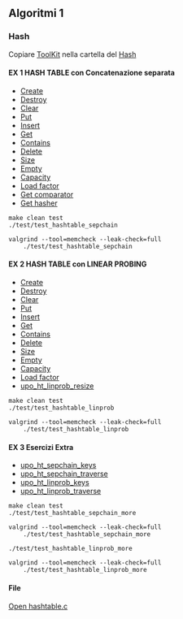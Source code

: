 ## Algoritmi 1

### Hash
Copiare [ToolKit](/Algo1%20Core%20ToolKit) nella cartella del [Hash](/Hash%20Tables%20Exercise%20%231%2C%20%232%20%26%20%233)
#### EX 1 HASH TABLE con Concatenazione separata
- [Create](/Hash%20Tables%20Exercise%20%231%2C%20%232%20%26%20%233src/hashtable.c#L38)
- [Destroy](/Hash%20Tables%20Exercise%20%231%2C%20%232%20%26%20%233src/hashtable.c#L85)
- [Clear](/Hash%20Tables%20Exercise%20%231%2C%20%232%20%26%20%233src/hashtable.c#L95)
- [Put](/Hash%20Tables%20Exercise%20%231%2C%20%232%20%26%20%233src/hashtable.c#L131)
- [Insert](/Hash%20Tables%20Exercise%20%231%2C%20%232%20%26%20%233src/hashtable.c#L167)
- [Get](/Hash%20Tables%20Exercise%20%231%2C%20%232%20%26%20%233src/hashtable.c#L212)
- [Contains](/Hash%20Tables%20Exercise%20%231%2C%20%232%20%26%20%233src/hashtable.c#L229)
- [Delete](/Hash%20Tables%20Exercise%20%231%2C%20%232%20%26%20%233src/hashtable.c#L246)
- [Size](/Hash%20Tables%20Exercise%20%231%2C%20%232%20%26%20%233src/hashtable.c#L276)
- [Empty](/Hash%20Tables%20Exercise%20%231%2C%20%232%20%26%20%233src/hashtable.c#L283)
- [Capacity](/Hash%20Tables%20Exercise%20%231%2C%20%232%20%26%20%233src/hashtable.c#L288)
- [Load factor](/Hash%20Tables%20Exercise%20%231%2C%20%232%20%26%20%233src/hashtable.c#L293)
- [Get comparator](/Hash%20Tables%20Exercise%20%231%2C%20%232%20%26%20%233src/hashtable.c#L298)
- [Get hasher](/Hash%20Tables%20Exercise%20%231%2C%20%232%20%26%20%233src/hashtable.c#L303)

```make
make clean test
./test/test_hashtable_sepchain

valgrind --tool=memcheck --leak-check=full
    ./test/test_hashtable_sepchain
```
#### EX 2 HASH TABLE con LINEAR PROBING
- [Create](/Hash%20Tables%20Exercise%20%231%2C%20%232%20%26%20%233src/hashtable.c#L320)
- [Destroy](/Hash%20Tables%20Exercise%20%231%2C%20%232%20%26%20%233src/hashtable.c#L369)
- [Clear](/Hash%20Tables%20Exercise%20%231%2C%20%232%20%26%20%233src/hashtable.c#L379)
- [Put](/Hash%20Tables%20Exercise%20%231%2C%20%232%20%26%20%233src/hashtable.c#L408)
- [Insert](/Hash%20Tables%20Exercise%20%231%2C%20%232%20%26%20%233src/hashtable.c#L451)
- [Get](/Hash%20Tables%20Exercise%20%231%2C%20%232%20%26%20%233src/hashtable.c#L501)
- [Contains](/Hash%20Tables%20Exercise%20%231%2C%20%232%20%26%20%233src/hashtable.c#L517)
- [Delete](/Hash%20Tables%20Exercise%20%231%2C%20%232%20%26%20%233src/hashtable.c#L537)
- [Size](/Hash%20Tables%20Exercise%20%231%2C%20%232%20%26%20%233src/hashtable.c#L563)
- [Empty](/Hash%20Tables%20Exercise%20%231%2C%20%232%20%26%20%233src/hashtable.c#L571)
- [Capacity](/Hash%20Tables%20Exercise%20%231%2C%20%232%20%26%20%233src/hashtable.c#L576)
- [Load factor](/Hash%20Tables%20Exercise%20%231%2C%20%232%20%26%20%233src/hashtable.c#L581)
- [upo_ht_linprob_resize](/Hash%20Tables%20Exercise%20%231%2C%20%232%20%26%20%233src/hashtable.c#L586)

```make
make clean test
./test/test_hashtable_linprob

valgrind --tool=memcheck --leak-check=full
    ./test/test_hashtable_linprob
```
#### EX 3 Esercizi Extra
- [upo_ht_sepchain_keys](/Hash%20Tables%20Exercise%20%231%2C%20%232%20%26%20%233src/hashtable.c#L652)
- [upo_ht_sepchain_traverse](/Hash%20Tables%20Exercise%20%231%2C%20%232%20%26%20%233src/hashtable.c#L682)
- [upo_ht_linprob_keys](/Hash%20Tables%20Exercise%20%231%2C%20%232%20%26%20%233src/hashtable.c#L695)
- [upo_ht_linprob_traverse](/Hash%20Tables%20Exercise%20%231%2C%20%232%20%26%20%233src/hashtable.c#L707)

```make
make clean test
./test/test_hashtable_sepchain_more

valgrind --tool=memcheck --leak-check=full
    ./test/test_hashtable_sepchain_more

./test/test_hashtable_linprob_more

valgrind --tool=memcheck --leak-check=full
    ./test/test_hashtable_linprob_more
```
#### File
[Open hashtable.c](/Hash%20Tables%20Exercise%20%231%2C%20%232%20%26%20%233/src/hashtable.c)
